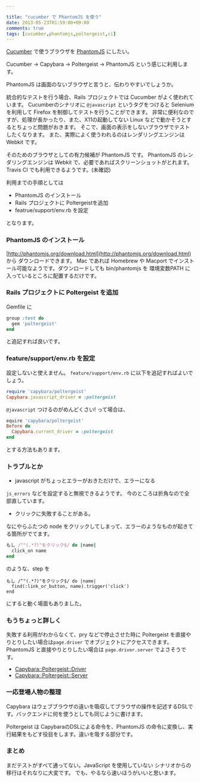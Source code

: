 ```yaml
---

title: "cucumber で PhantomJS を使う"
date: 2013-05-23T01:59:00+09:00
comments: true
tags: [cucumber,phantomjs,poltergeist,ci]
---
```


[Cucumber](http://cukes.info/) で使うブラウザを [PhantomJS](http://phantomjs.org/) にしたい。

Cucumber -> Capybara -> Poltergeist -> PhantomJS という感じに利用します。

PhantomJS は画面のないブラウザと言うと、伝わりやすいでしょうか。

統合的なテストを行う場合、Rails プロジェクトでは Cucumber がよく使われています。
Cucumberのシナリオに `@javascript` というタグをつけると Selenium を利用して Firefox を制御してテストを行うことができます。
非常に便利なのですが、処理が長かったり、また、X11の起動してない Linux などで動かそうとするとちょっと問題がおきます。
そこで、画面の表示をしないブラウザでテストしたくなります。
また、実際によく使うわれるのはレンダリングエンジンは Webkit です。


そのためのブラウザとしての有力候補が PhantomJS です。
PhantomJS のレンダリングエンジンは Webkit で、必要であればスクリーンショットがとれます。
Travis CI でも利用できるようです。(未確認)

利用までの手順としては

* PhantomJS のインストール
* Rails プロジェクトに Poltergeistを追加
* featrue/support/env.rb を設定

となります。

### PhantomJS のインストール

[http://phantomjs.org/download.html](http://phantomjs.org/download.html) から ダウンロードできます。
Mac であれば Homebrew や Macport でインストール可能なようです。ダウンロードしても bin/phantomjs を 環境変数PATH に入っているところに配置するだけです。

### Rails プロジェクトに Poltergeist を追加

Gemfile に

```ruby
group :test do
  gem 'poltergeist'
end
```

と追記すれば良いです。

### feature/support/env.rb を設定

設定しないと使えません。
`feature/support/env.rb` に以下を追記すればよいでしょう。

```ruby
require 'capybara/poltergeist'
Capybara.javascript_driver = :poltergeist
```

`@javascript` つけるのがめんどくさい! って場合は、

```ruby
equire 'capybara/poltergeist'
Before do
  Capybara.current_driver = :poltergeist
end
```

とする方法もあります。

### トラブルとか

* javascript がちょっとエラーがおきただけで、エラーになる

`js_errors` などを設定すると無視できるようです。
今のところは折角なので全部直しています。

* クリックに失敗することがある。

なにやらふたつの node をクリックしてしまって、エラーのようなものが起きてる箇所がでてます。

```ruby
もし /^"(.*?)"をクリック$/ do |name|
  click_on name
end
```

のような、step を

```
もし /^"(.*?)"をクリック$/ do |name|
  find(:link_or_button, name).trigger('click')
end
```

にすると動く場面もありました。

### もうちょっと詳しく

失敗する利用がわからなくて、pry などで停止させた時に Poltergeist を直接やりとりしたい場合は`page.driver` でオブジェクトにアクセスできます。
PhantomJS と直接やりとりしたい場合は `page.driver.server` でよさそうです。

* [Capybara::Poltergeist::Driver](https://github.com/jonleighton/poltergeist/blob/master/lib/capybara/poltergeist/driver.rb)
* [Capybara::Poltergeist::Server](https://github.com/jonleighton/poltergeist/blob/master/lib/capybara/poltergeist/server.rb)

### 一応登場人物の整理

Capybara はウェブブラウザの違いを吸収してブラウザの操作を記述するDSLです。バックエンドに何を使うとしても同じように書けます。

Poltergeist は CapybaraのDSLによる命令を、PhantomJS の命令に変換し、実行結果をもどす役目をします。違いを吸する部分です。


### まとめ

まだテストがすべて通ってない。JavaScript を使用していない シナリオからの移行はそれなりに大変です。
でも、やるなら速いほうがいいと思います。
